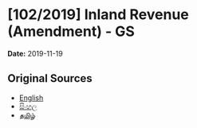 # [102/2019] Inland  Revenue (Amendment)  - GS

**Date:** 2019-11-19

## Original Sources

- [English](https://documents.gov.lk/view/bills/2019/11/102-2019_E.pdf)
- [සිංහල](https://documents.gov.lk/view/bills/2019/11/102-2019_S.pdf)
- [தமிழ்](https://documents.gov.lk/view/bills/2019/11/102-2019_T.pdf)
